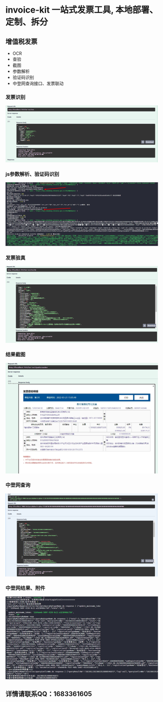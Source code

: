 # invoice-kit 一站式发票工具, 本地部署、定制、拆分

## 增值税发票

- OCR
- 查验
- 截图
- 参数解析
- 验证码识别
- 中登网查询接口、发票联动

### 发票识别

![i](imgs/invoice-ocr.png)

### js参数解析、验证码识别

![i](imgs/invoice-req-params.png)

### 发票验真

![i](imgs/invoice-verify.png)

### 结果截图

![i](imgs/invoice-verify-screenshot.png)

### 中登网查询

![i](imgs/zdw-query.png)

### 中登网结果、附件

![i](imgs/zdw-results.png)

## 详情请联系QQ：1683361605
